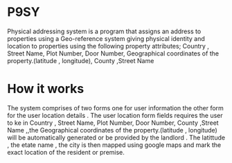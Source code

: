 # P9SY
Physical addressing system is a program that assigns an address to properties using a Geo-reference system giving physical identity and location to properties using the following property attributes; Country , Street Name, Plot Number, Door Number, Geographical coordinates of the property.(latitude , longitude), County ,Street Name

# How it works
The system comprises of two forms one for user information the other form for the user location details . The user location form fields requires the user to ke in Country , Street Name, Plot Number, Door Number, County ,Street Name ,,the Geographical coordinates of the property.(latitude , longitude) will be automatically generated or be provided by the landlord . The latittude , the etate name , the city is then mapped using google maps and mark the exact location of the resident or premise.
